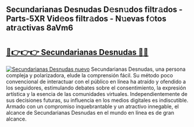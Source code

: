 ## Secundarianas Desnudas D𝚎sn𝚞dos filtr𝚊dos - Parts-5XR Vid𝚎os filtr𝚊dos - N𝚞evas f𝚘tos atr𝚊ctivas 8aVm6

# <h2><a href="http://mbbtsn.tromn.icu/?c=Secundarianas+Desnudas">🔗👉👉👉 Secundarianas Desnudas 🔗🔗</a></h2>

[![Secundarianas Desnudas nuevo](https://i.imgur.com/pEAQMta.gif)](http://mbbtsn.tromn.icu/?c=Secundarianas+Desnudas)
Secundarianas Desnudas, una persona compleja y polarizadora, elude la comprensión fácil. Su método poco convencional de interactuar con el público en línea ha atraído y ofendido a los seguidores, estimulando debates sobre el consentimiento, la expresión artística y la esencia de las comunidades virtuales. Independientemente de sus decisiones futuras, su influencia en los medios digitales es indiscutible. Armado con un compromiso inquebrantable y un atractivo innegable, el alcance de Secundarianas Desnudas en el mundo en línea es de gran alcance.
